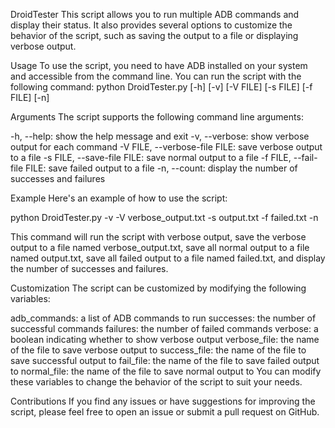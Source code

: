 DroidTester
This script allows you to run multiple ADB commands and display their status. It also provides several options to customize the behavior of the script, such as saving the output to a file or displaying verbose output.


Usage
To use the script, you need to have ADB installed on your system and accessible from the command line. You can run the script with the following command:
python DroidTester.py [-h] [-v] [-V FILE] [-s FILE] [-f FILE] [-n]


Arguments
The script supports the following command line arguments:


-h, --help: show the help message and exit
-v, --verbose: show verbose output for each command
-V FILE, --verbose-file FILE: save verbose output to a file
-s FILE, --save-file FILE: save normal output to a file
-f FILE, --fail-file FILE: save failed output to a file
-n, --count: display the number of successes and failures


Example
Here's an example of how to use the script:



python DroidTester.py -v -V verbose_output.txt -s output.txt -f failed.txt -n



This command will run the script with verbose output, save the verbose output to a file named verbose_output.txt, save all normal output to a file named output.txt, save all failed output to a file named failed.txt, and display the number of successes and failures.


Customization
The script can be customized by modifying the following variables:


adb_commands: a list of ADB commands to run
successes: the number of successful commands
failures: the number of failed commands
verbose: a boolean indicating whether to show verbose output
verbose_file: the name of the file to save verbose output to
success_file: the name of the file to save successful output to
fail_file: the name of the file to save failed output to
normal_file: the name of the file to save normal output to
You can modify these variables to change the behavior of the script to suit your needs.


Contributions
If you find any issues or have suggestions for improving the script, please feel free to open an issue or submit a pull request on GitHub.

